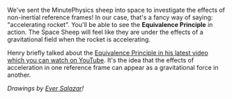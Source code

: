 
We've sent the MinutePhysics sheep into space to investigate the effects of non-inertial reference frames! In our case, that's a fancy way of saying: "accelerating rocket". You'll be able to see the **Equivalence Principle** in action. The Space Sheep will feel like they are under the effects of a gravitational field when the rocket is accelerating.

Henry briefly talked about the <a href="" target="_blank">Equivalence Principle in his latest video which you can watch on YouTube</a>. It's the idea that the effects of acceleration in one reference frame can appear as a gravitational force in another.

*Drawings by <a href="https://twitter.com/eversalazar" target="_blank">Ever Salazar</a>!*

